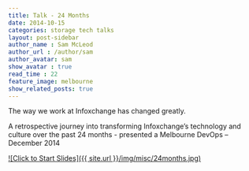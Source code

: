 ```yaml
---
title: Talk - 24 Months
date: 2014-10-15
categories: storage tech talks
layout: post-sidebar
author_name : Sam McLeod
author_url : /author/sam
author_avatar: sam
show_avatar : true
read_time : 22
feature_image: melbourne
show_related_posts: true
---
```


The way we work at Infoxchange has changed greatly.

A retrospective journey into transforming Infoxchange’s technology and culture over the past 24 months - presented a Melbourne DevOps – December 2014

[![Click to Start Slides]({{ site.url }}/img/misc/24months.jpg)](https://smcleod.net/files/24_Months.pdf)